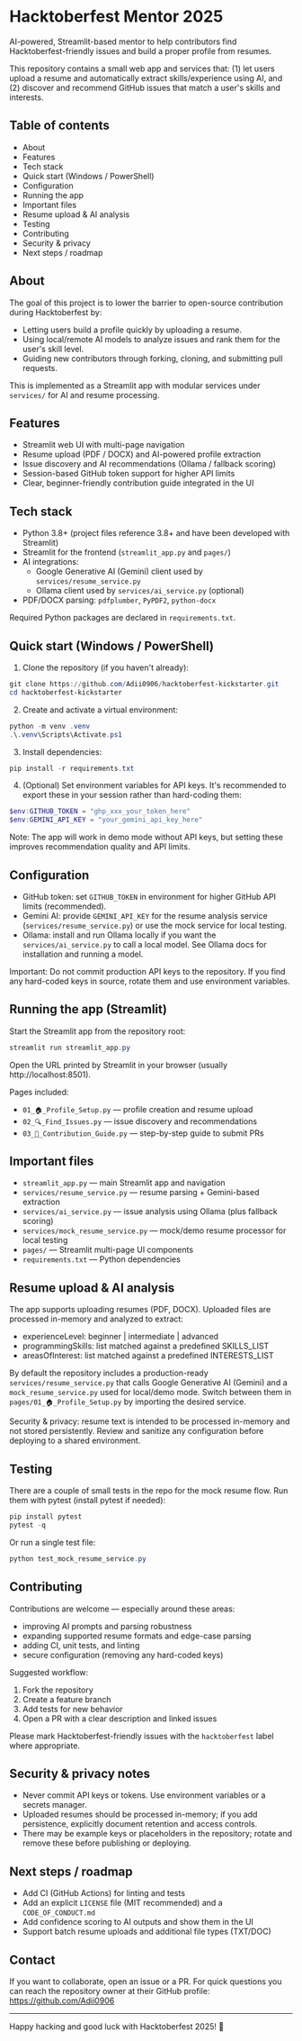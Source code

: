 
# Hacktoberfest Mentor 2025

AI-powered, Streamlit-based mentor to help contributors find Hacktoberfest-friendly issues and build a proper profile from resumes.

This repository contains a small web app and services that: (1) let users upload a resume and automatically extract skills/experience using AI, and (2) discover and recommend GitHub issues that match a user's skills and interests.

## Table of contents

- About
- Features
- Tech stack
- Quick start (Windows / PowerShell)
- Configuration
- Running the app
- Important files
- Resume upload & AI analysis
- Testing
- Contributing
- Security & privacy
- Next steps / roadmap

## About

The goal of this project is to lower the barrier to open-source contribution during Hacktoberfest by:

- Letting users build a profile quickly by uploading a resume.
- Using local/remote AI models to analyze issues and rank them for the user's skill level.
- Guiding new contributors through forking, cloning, and submitting pull requests.

This is implemented as a Streamlit app with modular services under `services/` for AI and resume processing.

## Features

- Streamlit web UI with multi-page navigation
- Resume upload (PDF / DOCX) and AI-powered profile extraction
- Issue discovery and AI recommendations (Ollama / fallback scoring)
- Session-based GitHub token support for higher API limits
- Clear, beginner-friendly contribution guide integrated in the UI

## Tech stack

- Python 3.8+ (project files reference 3.8+ and have been developed with Streamlit)
- Streamlit for the frontend (`streamlit_app.py` and `pages/`)
- AI integrations:
	- Google Generative AI (Gemini) client used by `services/resume_service.py`
	- Ollama client used by `services/ai_service.py` (optional)
- PDF/DOCX parsing: `pdfplumber`, `PyPDF2`, `python-docx`

Required Python packages are declared in `requirements.txt`.

## Quick start (Windows / PowerShell)

1. Clone the repository (if you haven't already):

```powershell
git clone https://github.com/Adii0906/hacktoberfest-kickstarter.git
cd hacktoberfest-kickstarter
```

2. Create and activate a virtual environment:

```powershell
python -m venv .venv
.\.venv\Scripts\Activate.ps1
```

3. Install dependencies:

```powershell
pip install -r requirements.txt
```

4. (Optional) Set environment variables for API keys. It's recommended to export these in your session rather than hard-coding them:

```powershell
$env:GITHUB_TOKEN = "ghp_xxx_your_token_here"
$env:GEMINI_API_KEY = "your_gemini_api_key_here"
```

Note: The app will work in demo mode without API keys, but setting these improves recommendation quality and API limits.

## Configuration

- GitHub token: set `GITHUB_TOKEN` in environment for higher GitHub API limits (recommended).
- Gemini AI: provide `GEMINI_API_KEY` for the resume analysis service (`services/resume_service.py`) or use the mock service for local testing.
- Ollama: install and run Ollama locally if you want the `services/ai_service.py` to call a local model. See Ollama docs for installation and running a model.

Important: Do not commit production API keys to the repository. If you find any hard-coded keys in source, rotate them and use environment variables.

## Running the app (Streamlit)

Start the Streamlit app from the repository root:

```powershell
streamlit run streamlit_app.py
```

Open the URL printed by Streamlit in your browser (usually http://localhost:8501).

Pages included:
- `01_🏠_Profile_Setup.py` — profile creation and resume upload
- `02_🔍_Find_Issues.py` — issue discovery and recommendations
- `03_📖_Contribution_Guide.py` — step-by-step guide to submit PRs

## Important files

- `streamlit_app.py` — main Streamlit app and navigation
- `services/resume_service.py` — resume parsing + Gemini-based extraction
- `services/ai_service.py` — issue analysis using Ollama (plus fallback scoring)
- `services/mock_resume_service.py` — mock/demo resume processor for local testing
- `pages/` — Streamlit multi-page UI components
- `requirements.txt` — Python dependencies

## Resume upload & AI analysis

The app supports uploading resumes (PDF, DOCX). Uploaded files are processed in-memory and analyzed to extract:

- experienceLevel: beginner | intermediate | advanced
- programmingSkills: list matched against a predefined SKILLS_LIST
- areasOfInterest: list matched against a predefined INTERESTS_LIST

By default the repository includes a production-ready `services/resume_service.py` that calls Google Generative AI (Gemini) and a `mock_resume_service.py` used for local/demo mode. Switch between them in `pages/01_🏠_Profile_Setup.py` by importing the desired service.

Security & privacy: resume text is intended to be processed in-memory and not stored persistently. Review and sanitize any configuration before deploying to a shared environment.

## Testing

There are a couple of small tests in the repo for the mock resume flow. Run them with pytest (install pytest if needed):

```powershell
pip install pytest
pytest -q
```

Or run a single test file:

```powershell
python test_mock_resume_service.py
```

## Contributing

Contributions are welcome — especially around these areas:

- improving AI prompts and parsing robustness
- expanding supported resume formats and edge-case parsing
- adding CI, unit tests, and linting
- secure configuration (removing any hard-coded keys)

Suggested workflow:

1. Fork the repository
2. Create a feature branch
3. Add tests for new behavior
4. Open a PR with a clear description and linked issues

Please mark Hacktoberfest-friendly issues with the `hacktoberfest` label where appropriate.

## Security & privacy notes

- Never commit API keys or tokens. Use environment variables or a secrets manager.
- Uploaded resumes should be processed in-memory; if you add persistence, explicitly document retention and access controls.
- There may be example keys or placeholders in the repository; rotate and remove these before publishing or deploying.

## Next steps / roadmap

- Add CI (GitHub Actions) for linting and tests
- Add an explicit `LICENSE` file (MIT recommended) and a `CODE_OF_CONDUCT.md`
- Add confidence scoring to AI outputs and show them in the UI
- Support batch resume uploads and additional file types (TXT/DOC)

## Contact

If you want to collaborate, open an issue or a PR. For quick questions you can reach the repository owner at their GitHub profile: https://github.com/Adii0906

---

Happy hacking and good luck with Hacktoberfest 2025! 🎃
